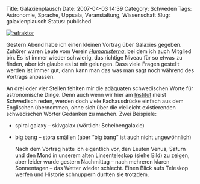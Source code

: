 Title: Galaxienplausch
Date: 2007-04-03 14:39
Category: Schweden
Tags: Astronomie, Sprache, Uppsala, Veranstaltung, Wissenschaft
Slug: galaxienplausch
Status: published

[![refraktor](/pic/refraktor_s.jpg)](/pic/refraktor.jpg)

Gestern Abend habe ich einen kleinen Vortrag über Galaxies gegeben.
Zuhörer waren Leute vom Verein
[*Humanisterna*](http://www.humanisterna.se/), bei dem ich auch Mitglied
bin. Es ist immer wieder schwierig, das richtige Niveau für so etwas zu
finden, aber ich glaube es ist mir gelungen. Dass viele Fragen gestellt
werden ist immer gut, dann kann man das was man sagt noch während des
Vortrags anpassen.

An drei oder vier Stellen fehlten mir die adäquaten schwedischen Worte
für astronomische Dinge. Denn auch wenn wir hier am
[Institut](http://www.astro.uu.se/galaxies/) meist Schwedisch reden,
werden doch viele Fachausdrücke einfach aus dem Englischen übernommen,
ohne sich über die vielleicht existierenden schwedischen Wörter Gedanken
zu machen. Zwei Beispiele:

-   spiral galaxy – skivgalax (wörtlich: Scheibengalaxie)

<ul>
<li>
big bang – stora smällen (aber “big bang” ist auch nicht ungewöhnlich)

</p>
Nach dem Vortrag hatte ich eigentlich vor, den Leuten Venus, Saturn und
den Mond in unserem alten Linsenteleskop (siehe Bild) zu zeigen, aber
leider wurde gestern Nachmittag – nach mehreren klaren Sonnentagen – das
Wetter wieder schlecht. Einen Blick aufs Teleskop werfen und Historie
schnuppern durften sie trotzdem.

